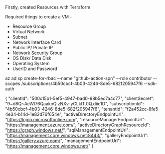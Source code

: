 Firstly, created Resources with Terraform 

Required things to create a VM - 
- Resource Group
- Virtual Network
- Subnet
- Network Interface Card
- Public IP/ Private IP
- Network Security Group
- OS Disk/ Data Disk
- Operating System
- UserID and Password


az ad sp create-for-rbac --name "github-action-spn" --role contributor --scopes /subscriptions/4b50cbcf-4b03-4246-8de5-682f205947f6 --sdk-auth

{
  "clientId": "500c15b1-5ef5-4947-bad0-98b5ec7a4c77",
  "clientSecret": "9~d8Q~AeWl76QaakoQ.zNXv-yCLklT.0Q.diic1D",
  "subscriptionId": "4b50cbcf-4b03-4246-8de5-682f205947f6",
  "tenantId": "f2a452cc-8fe5-4e34-b14d-1e82d76f654e",
  "activeDirectoryEndpointUrl": "https://login.microsoftonline.com",
  "resourceManagerEndpointUrl": "https://management.azure.com/",
  "activeDirectoryGraphResourceId": "https://graph.windows.net/",
  "sqlManagementEndpointUrl": "https://management.core.windows.net:8443/",
  "galleryEndpointUrl": "https://gallery.azure.com/",
  "managementEndpointUrl": "https://management.core.windows.net/"
}